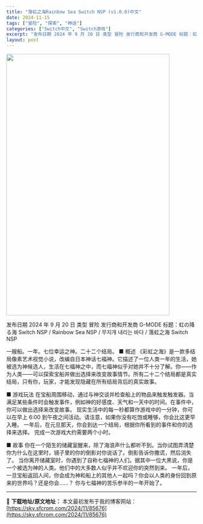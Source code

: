 ```yaml
---
title: "落虹之海Rainbow Sea Switch NSP (v1.0.0)中文"
date: 2024-11-15
tags: ["冒险", "探索", "神话"]
categories: ["Switch中文", "Switch游戏"]
excerpt: "发布日期 2024 年 9 月 20 日 类型 冒险 发行商和开发商 G-MODE 标题：虹の降る海 Switch NSP / Rainbow Sea NSP / 무지개 내리는 바다 / 落虹之海 Switch NSP 一艘船。一年。七位幸运之神。二十二个结局。 ■ 概述 《彩虹之海》是一款多结局&hellip;"
layout: post
---
```


<img class="aligncenter size-full wp-image-85677" src="https://sky.sfcrom.com/wp-content/uploads/2024/11/2024111502203375.webp" alt="" width="432" height="692" />

发布日期 2024 年 9 月 20 日
类型 冒险
发行商和开发商 G-MODE
标题：虹の降る海 Switch NSP / Rainbow Sea NSP / 무지개 내리는 바다 / 落虹之海 Switch NSP

一艘船。一年。七位幸运之神。二十二个结局。
■ 概述
《彩虹之海》是一款多结局像素艺术视觉小说，改编自日本神话七福神。它描述了一位人类一年的生活，她被选为神候选人，生活在七福神之中，而七福神似乎对她并不十分了解。你——作为人类——可以探索宝船并做出选择来改变故事情节。所有二十二个结局都是真实结局，只有你，玩家，才能发现隐藏在所有结局背后的真实故事。

■ 游戏玩法
在宝船周围移动，通过与神交谈并检查船上的物品来触发触发器。当满足某些条件时会触发事件，例如神的好感度、天气和一天中的时间。在事件中，你可以做出选择来改变故事。
现实生活中的每一秒都算作游戏中的一分钟，你可以在早上 6:00 到午夜之间活动。请注意，如果你没有吃饱或睡够，你会比这更早入睡。
一年后，在元旦那天，你会到达一个结局，根据你所看到的事件和你的选择来选择。
完成一次游戏大约需要两个小时。

■ 故事
你在一个陌生的储藏室醒来，除了海浪声什么都听不到。当你试图弄清楚你为什么在这里时，镜子里的你的倒影对你说话了。倒影告诉你撒谎，然后消失了。
当你离开储藏室时，你遇到了自称七福神的人们。据其中一位大黑说，你是一个被选为神的人类。他们中的大多数人似乎并不欢迎你的突然到来。
一年后，一旦宝船返回人间，你会成为神和船上的其他人一起吗？你会以人类的身份回到原来的世界吗？还是你会……？
你与七福神的苦乐参半的一年开始了。

---
📖 **下载地址/原文地址：** 本文最初发布于我的博客网站：[https://sky.sfcrom.com/2024/11/85676](https://sky.sfcrom.com/2024/11/85676)
